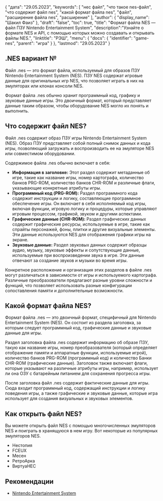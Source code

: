 {
"дата": "29.05.2023",
  "keywords": [
"нес файл",
"что такое nes-файл",
"что содержит файл nes",
"какой формат файла nes",
"файл",
"расширение файла nes",
"расширение"
],
  "author": {
"display_name": "Шакил Фаиз"
},
"draft": "false",
"toc": true,
"title": "Формат файла NES — файл ПЗУ Nintendo Entertainment System",
  "description":"Узнайте о формате NES и API, с помощью которых можно создавать и открывать файлы NES.",
"linktitle": "РЭШ",
  "menu": {
    "docs": {
      "identifier": "game-nes",
"parent": "игра"
}
},
"lastmod": "29.05.2023"
}

## .NES вариант №

Файл .nes — это формат файла, используемый для образов ПЗУ Nintendo Entertainment System (NES). ПЗУ NES содержат игровые данные для оригинальных игр NES, что позволяет играть в них на эмуляторах или клонах консоли NES.

Формат файла .nes обычно хранит программный код, графику и звуковые данные игры. Это двоичный формат, который представляет данные таким образом, чтобы оборудование NES могло их понять и выполнить.

## Что содержит файл NES?

Файл .nes содержит образ ПЗУ игры Nintendo Entertainment System (NES). Образ ПЗУ представляет собой полный снимок данных и кода игры, позволяющий загружать и воспроизводить ее на эмуляторе NES или совместимом оборудовании.

Содержимое файла .nes обычно включает в себя:

- **Информация в заголовке:** Этот раздел содержит метаданные об игре, такие как название игры, номер картографа, количество банков PRG-ROM, количество банков CHR-ROM и различные флаги, указывающие конкретные атрибуты игры.
- **Программный код (PRG-ROM):** Раздел программного кода содержит инструкции и логику, составляющие программное обеспечение игры. Он включает в себя исполняемый код игры, включая функции, игровую логику и процедуры, которые управляют игровым процессом, графикой, звуком и другими аспектами.
- **Графические данные (CHR-ROM):** Раздел графических данных содержит графические ресурсы, используемые в игре, такие как спрайты персонажей, фоны, плитки и другие визуальные элементы. Эти данные используются NES для отображения графики игры на экране.
- **Звуковые данные:** Раздел звуковых данных содержит образцы аудио, музыку, звуковые эффекты и сопутствующие данные, используемые при воспроизведении звука в игре. Эти данные отвечают за создание звуков и музыки во время игры.

Конкретное расположение и организация этих разделов в файле .nes могут различаться в зависимости от игры и используемого картографа. Различные преобразователи предлагают разные уровни сложности и функций, что позволяет использовать разные конфигурации сопоставления памяти и дополнительные возможности.

## Какой формат файла NES?

Формат файла .nes — это двоичный формат, специфичный для Nintendo Entertainment System (NES). Он состоит из раздела заголовка, за которым следует программный код, графические данные и звуковые данные для игры.

Раздел заголовка файла .nes содержит информацию об образе ПЗУ, такую как название игры, номер преобразователя (который определяет отображение памяти и аппаратные функции, используемые игрой), количество банков PRG-ROM (программный код) и количество Банки CHR-ROM (графические данные). Заголовок также включает флаги, которые указывают на различные атрибуты игры, например, использует ли она ОЗУ с батарейным питанием для сохранения прогресса игры.

После заголовка файл .nes содержит фактические данные для игры. Сюда входит программный код, содержащий инструкции и логику поведения игры, а также графические и звуковые данные, которые игра использует для создания визуальных и звуковых элементов.

## Как открыть файл NES?

Вы можете открыть файл NES с помощью многочисленных эмуляторов NES и поиграть в хранящуюся в нем игру. Вот некоторые из популярных эмуляторов NES.

- Нестопия
- FCEUX
- Месен
- РетроАрка
- ВиртуаНЕС

## Рекомендации
* [Nintendo Entertainment System](https://en.wikipedia.org/wiki/Nintendo_Entertainment_System)

